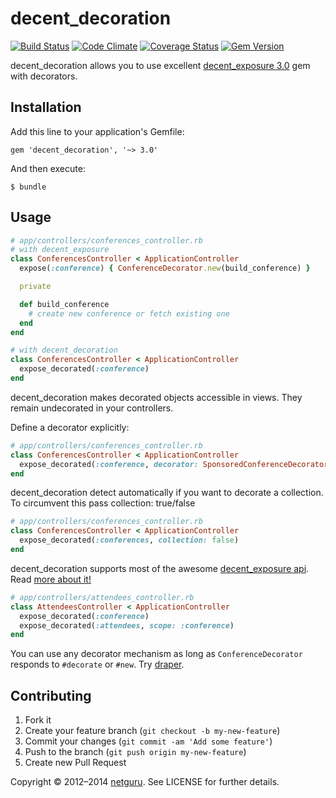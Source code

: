 # decent_decoration
[![Build Status](https://secure.travis-ci.org/netguru/decent_decoration.png?branch=master)](http://travis-ci.org/netguru/decent_decoration)
[![Code Climate](https://codeclimate.com/github/netguru/decent_decoration.png)](https://codeclimate.com/github/netguru/decent_decoration)
[![Coverage Status](https://coveralls.io/repos/netguru/decent_decoration/badge.png?branch=master)](https://coveralls.io/r/netguru/decent_decoration)
[![Gem Version](https://badge.fury.io/rb/decent_decoration.png)](http://badge.fury.io/rb/decent_decoration)

decent_decoration allows you to use excellent [decent_exposure 3.0][decent_exposure] gem with decorators.

## Installation

Add this line to your application's Gemfile:

```
gem 'decent_decoration', '~> 3.0'
```

And then execute:

```
$ bundle
```

## Usage

``` ruby
# app/controllers/conferences_controller.rb
# with decent_exposure
class ConferencesController < ApplicationController
  expose(:conference) { ConferenceDecorator.new(build_conference) }

  private

  def build_conference
    # create new conference or fetch existing one
  end
end

# with decent_decoration
class ConferencesController < ApplicationController
  expose_decorated(:conference)
end
```

decent_decoration makes decorated objects accessible in views. They remain undecorated in your controllers.

Define a decorator explicitly:

``` ruby
# app/controllers/conferences_controller.rb
class ConferencesController < ApplicationController
  expose_decorated(:conference, decorator: SponsoredConferenceDecorator)
end
```

decent_decoration detect automatically if you want to decorate a collection. To circumvent this pass collection: true/false

``` ruby
# app/controllers/conferences_controller.rb
class ConferencesController < ApplicationController
  expose_decorated(:conferences, collection: false)
end
```

decent_decoration supports most of the awesome [decent_exposure api][decent_exposure_api]. Read [more about it!][decent_exposure_api]

``` ruby
# app/controllers/attendees_controller.rb
class AttendeesController < ApplicationController
  expose_decorated(:conference)
  expose_decorated(:attendees, scope: :conference)
end
```

You can use any decorator mechanism as long as `ConferenceDecorator` responds to `#decorate` or `#new`. Try [draper][draper].

## Contributing

1. Fork it
2. Create your feature branch (`git checkout -b my-new-feature`)
3. Commit your changes (`git commit -am 'Add some feature'`)
4. Push to the branch (`git push origin my-new-feature`)
5. Create new Pull Request

[decent_exposure]: https://github.com/voxdolo/decent_exposure
[decent_exposure_api]: https://github.com/voxdolo/decent_exposure#usage
[draper]: https://github.com/drapergem/draper

Copyright © 2012–2014 [netguru](https://netguru.co). See LICENSE for further details.
